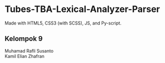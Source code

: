 # Tubes-TBA-Lexical-Analyzer-Parser
Made with HTML5, CSS3 (with SCSS), JS, and Py-script.

## Kelompok 9
Muhamad Rafli Susanto  
Kamil Elian Zhafran
